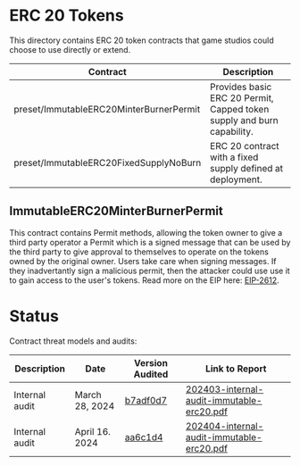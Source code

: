 # ERC 20 Tokens

This directory contains ERC 20 token contracts that game studios could choose to use
directly or extend. 

| Contract                               | Description                                   |
|--------------------------------------- |-----------------------------------------------|
| preset/ImmutableERC20MinterBurnerPermit| Provides basic ERC 20 Permit, Capped token supply and burn capability.  | 
| preset/ImmutableERC20FixedSupplyNoBurn | ERC 20 contract with a fixed supply defined at deployment. | 

## ImmutableERC20MinterBurnerPermit

This contract contains Permit methods, allowing the token owner to give a third party operator a Permit which is a signed message that can be used by the third party to give approval to themselves to operate on the tokens owned by the original owner. Users take care when signing messages. If they inadvertantly sign a malicious permit, then the attacker could use use it to gain access to the user's tokens. Read more on the EIP here: [EIP-2612](https://eips.ethereum.org/EIPS/eip-2612).
# Status

Contract threat models and audits:

| Description               | Date             |Version Audited  | Link to Report |
|---------------------------|------------------|-----------------|----------------|
| Internal audit            | March 28, 2024   | [b7adf0d7](https://github.com/immutable/contracts/tree/b7adf0d702ea71ae43b65f904c1b18d7cdfbb4a2) | [202403-internal-audit-immutable-erc20.pdf](../../../audits/token/202403-internal-audit-immutable-erc20.pdf) |
| Internal audit            | April 16. 2024   | [aa6c1d4](https://github.com/immutable/contracts/tree/aa6c1d43a4165a6e4d8cde302fe34b424b99bd32) | [202404-internal-audit-immutable-erc20.pdf](../../../audits/token/202404-internal-audit-immutable-erc20.pdf)


